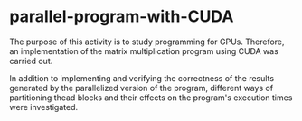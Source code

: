 # parallel-program-with-CUDA

The purpose of this activity is to study programming for GPUs. Therefore, an implementation of the matrix multiplication program using CUDA was carried out.

In addition to implementing and verifying the correctness of the results generated by the parallelized version of the program, different ways of partitioning thead blocks and their effects on the program's execution times were investigated.
